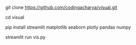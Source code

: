 git clone https://github.com/codingacharya/visual.git

cd visual

pip install streamlit matplotlib seaborn plotly pandas numpy

streamlit run vis.py
